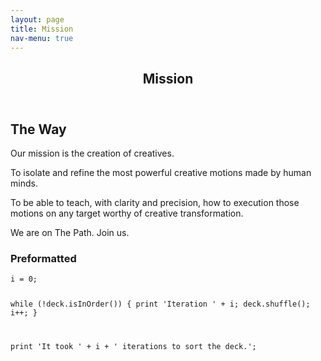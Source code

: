 ```yaml
---
layout: page
title: Mission
nav-menu: true
---
```


<!-- Main -->
<div id="main" class="alt">

<!-- One -->
<section id="one">
	<div class="inner">
		<header class="major">
			<h1>Mission</h1>
		</header>

<!-- Content -->
<h2 id="content">The Way</h2>
<p>Our mission is the creation of creatives.

To isolate and refine the most powerful creative motions made by human minds.

To be able to teach, with clarity and precision, how to execution those motions on any target worthy of creative transformation.

We are on The Path. Join us.</p>

<!-- Preformatted Code -->
<h3>Preformatted</h3>
<pre><code>i = 0;

while (!deck.isInOrder()) {
    print 'Iteration ' + i;
    deck.shuffle();
    i++;
}

print 'It took ' + i + ' iterations to sort the deck.';
</code></pre>

</div>
</div>

</div>
</section>

</div>
